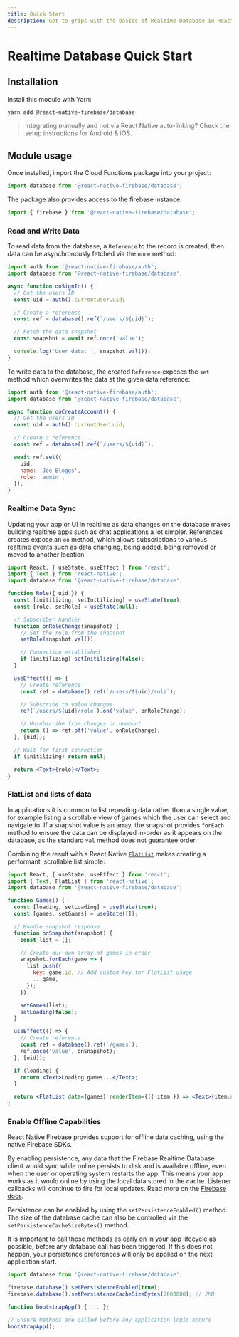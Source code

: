```yaml
---
title: Quick Start
description: Get to grips with the basics of Realtime Database in React Native Firebase
---
```


# Realtime Database Quick Start

## Installation

Install this module with Yarn:

```bash
yarn add @react-native-firebase/database
```

> Integrating manually and not via React Native auto-linking? Check the setup instructions for <Anchor version group href="/android">Android</Anchor> & <Anchor version group href="/ios">iOS</Anchor>.

## Module usage

Once installed, import the Cloud Functions package into your project:

```js
import database from '@react-native-firebase/database';
```

The package also provides access to the firebase instance:

```js
import { firebase } from '@react-native-firebase/database';
```

### Read and Write Data

To read data from the database, a `Reference` to the record is created, then data can be asynchronously fetched via the
`once` method:

```js
import auth from '@react-native-firebase/auth';
import database from '@react-native-firebase/database';

async function onSignIn() {
  // Get the users ID
  const uid = auth().currentUser.uid;

  // Create a reference
  const ref = database().ref(`/users/${uid}`);

  // Fetch the data snapshot
  const snapshot = await ref.once('value');

  console.log('User data: ', snapshot.val());
}
```

To write data to the database, the created `Reference` exposes the `set` method which overwrites the data at the given
data reference:

```js
import auth from '@react-native-firebase/auth';
import database from '@react-native-firebase/database';

async function onCreateAccount() {
  // Get the users ID
  const uid = auth().currentUser.uid;

  // Create a reference
  const ref = database().ref(`/users/${uid}`);

  await ref.set({
    uid,
    name: 'Joe Bloggs',
    role: 'admin',
  });
}
```

### Realtime Data Sync

Updating your app or UI in realtime as data changes on the database makes building realtime apps such as chat applications
a lot simpler. References creates expose an `on` method, which allows subscriptions to various realtime events such as
data changing, being added, being removed or moved to another location.

```jsx
import React, { useState, useEffect } from 'react';
import { Text } from 'react-native';
import database from '@react-native-firebase/database';

function Role({ uid }) {
  const [initilizing, setInitilizing] = useState(true);
  const [role, setRole] = useState(null);

  // Subscriber handler
  function onRoleChange(snapshot) {
    // Set the role from the snapshot
    setRole(snapshot.val());

    // Connection established
    if (initilizing) setInitilizing(false);
  }

  useEffect(() => {
    // Create reference
    const ref = database().ref(`/users/${uid}/role`);

    // Subscribe to value changes
    ref(`/users/${uid}/role`).on('value', onRoleChange);

    // Unsubscribe from changes on unmount
    return () => ref.off('value', onRoleChange);
  }, [uid]);

  // Wait for first connection
  if (initilizing) return null;

  return <Text>{role}</Text>;
}
```

### FlatList and lists of data

In applications it is common to list repeating data rather than a single value, for example listing a scrollable view of
games which the user can select and navigate to. If a snapshot value is an array, the snapshot provides `forEach` method
to ensure the data can be displayed in-order as it appears on the database, as the standard `val` method does not
guarantee order.

Combining the result with a React Native [`FlatList`](https://facebook.github.io/react-native/docs/flatlist) makes creating
a performant, scrollable list simple:

```jsx
import React, { useState, useEffect } from 'react';
import { Text, FlatList } from 'react-native';
import database from '@react-native-firebase/database';

function Games() {
  const [loading, setLoading] = useState(true);
  const [games, setGames] = useState([]);

  // Handle snapshot response
  function onSnapshot(snapshot) {
    const list = [];

    // Create our own array of games in order
    snapshot.forEach(game => {
      list.push({
        key: game.id, // Add custom key for FlatList usage
        ...game,
      });
    });

    setGames(list);
    setLoading(false);
  }

  useEffect(() => {
    // Create reference
    const ref = database().ref(`/games`);
    ref.once('value', onSnapshot);
  }, [uid]);

  if (loading) {
    return <Text>Loading games...</Text>;
  }

  return <FlatList data={games} renderItem={({ item }) => <Text>{item.name}</Text>} />;
}
```

### Enable Offline Capabilities

React Native Firebase provides support for offline data caching, using the native Firebase SDKs.

By enabling persistence, any data that the Firebase Realtime Database client would sync while online persists to disk and is available offline, even when the user or operating system restarts the app. This means your app works as it would online by using the local data stored in the cache. Listener callbacks will continue to fire for local updates. Read more on the [Firebase docs](https://firebase.google.com/docs/database/android/offline-capabilities).

Persistence can be enabled by using the `setPersistenceEnabled()` method. The size of the database cache can also be controlled via the `setPersistenceCacheSizeBytes()` method.

It is important to call these methods as early on in your app lifecycle as possible, before any database call has been triggered. If this does not happen, your persistence preferences will only be applied on the next application start.

```js
import database from '@react-native-firebase/database';

firebase.database().setPersistenceEnabled(true);
firebase.database().setPersistenceCacheSizeBytes(2000000); // 2MB

function bootstrapApp() { ... };

// Ensure methods are called before any application logic occurs
bootstrapApp();
```

